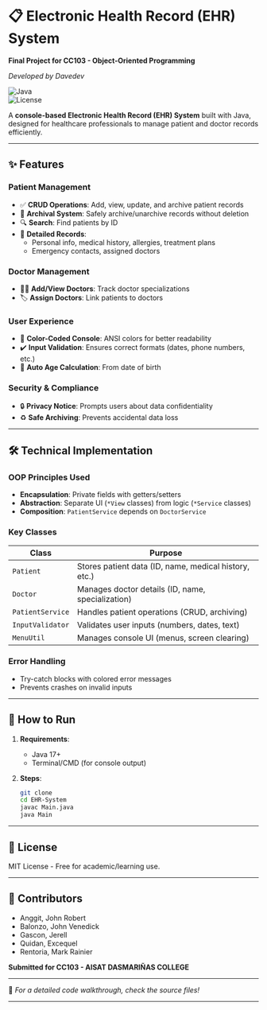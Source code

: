 # 📋 Electronic Health Record (EHR) System  
**Final Project for CC103 - Object-Oriented Programming**  

*Developed by Davedev*  

![Java](https://img.shields.io/badge/Java-17-blue)  
![License](https://img.shields.io/badge/License-MIT-green)  

A **console-based Electronic Health Record (EHR) System** built with Java, designed for healthcare professionals to manage patient and doctor records efficiently.  

---

## ✨ Features  

### **Patient Management**  
- ✅ **CRUD Operations**: Add, view, update, and archive patient records  
- 📂 **Archival System**: Safely archive/unarchive records without deletion  
- 🔍 **Search**: Find patients by ID  
- 📝 **Detailed Records**:  
  - Personal info, medical history, allergies, treatment plans  
  - Emergency contacts, assigned doctors  

### **Doctor Management**  
- 👨‍⚕️ **Add/View Doctors**: Track doctor specializations  
- 🏷️ **Assign Doctors**: Link patients to doctors  

### **User Experience**  
- 🎨 **Color-Coded Console**: ANSI colors for better readability  
- ✔️ **Input Validation**: Ensures correct formats (dates, phone numbers, etc.)  
- 📅 **Auto Age Calculation**: From date of birth  

### **Security & Compliance**  
- 🔒 **Privacy Notice**: Prompts users about data confidentiality  
- ♻️ **Safe Archiving**: Prevents accidental data loss  

---

## 🛠️ Technical Implementation  

### **OOP Principles Used**  
- **Encapsulation**: Private fields with getters/setters  
- **Abstraction**: Separate UI (`*View` classes) from logic (`*Service` classes)  
- **Composition**: `PatientService` depends on `DoctorService`  

### **Key Classes**  
| Class | Purpose |  
|-------|---------|  
| `Patient` | Stores patient data (ID, name, medical history, etc.) |  
| `Doctor` | Manages doctor details (ID, name, specialization) |  
| `PatientService` | Handles patient operations (CRUD, archiving) |  
| `InputValidator` | Validates user inputs (numbers, dates, text) |  
| `MenuUtil` | Manages console UI (menus, screen clearing) |  

### **Error Handling**  
- Try-catch blocks with colored error messages  
- Prevents crashes on invalid inputs  

---

## 🚀 How to Run  

1. **Requirements**:  
   - Java 17+  
   - Terminal/CMD (for console output)  

2. **Steps**:  
   ```bash
   git clone 
   cd EHR-System  
   javac Main.java  
   java Main  
   ```

---

## 📜 License  
MIT License - Free for academic/learning use.  

---

## 👥 Contributors  
- Anggit, John Robert
- Balonzo, John Venedick
- Gascon, Jerell
- Quidan, Excequel
- Rentoria, Mark Rainier
  
**Submitted for CC103 - AISAT DASMARIÑAS COLLEGE**  

--- 

🔹 *For a detailed code walkthrough, check the source files!*  

---
